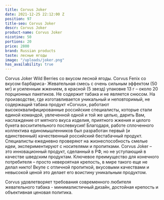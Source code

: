 ```yaml
---
title: Corvus Joker
date: 2021-12-25 22:12:00 Z
position: 97
title-seo: Corvus Joker
descr: Corvus Joker
product-name: Corvus Joker
nicotine: 50
portions: 20
price: 2800
brand: Russian products
taste: лесные ягоды
image: "/uploads/joker.png"
has_availability: true
---
```


Corvus Joker Wild Berries со вкусом лесной ягоды. Corvus Fenix со вкусом барбариса- Жевательная смесь с очень сильным эффектом (50 мг) и усиленным жжением, в красной (5 звезд) упаковке 13 г – около 20 порционных пакетиков. 
Не содержит табака и не является снюсом.
На производстве, где изготавливается уникальный и неповторимый, не содержащий табака продукт «Corvus», работают высококвалифицированные российские специалисты, которые стали единой командой, увлеченной одной и той же целью, дарить Вам, наслаждение от мятного вкуса изделия, приятного жжения и целого букета восхитительного послевкусия!
            Благодаря, работе сплоченного коллектива единомышленников был разработан первый (и единственный) качественный российский бестабачный продукт. Специалисты ежедневно проверяют на жизнеспособность смелые идеи, экспериментируют с носителями и пропитками.
            Corvus Joker – это инновационный продукт, сделанный в РФ, но не уступающий в качестве шведским продуктам. Ключевое преимущество для конечного потребителя – просто невероятная крепость, в мире такого еще не делал никто! Вкупе с отличной пропиткой, вкусовыми качествами и невысокой ценой это делает его воистину уникальным продуктом.
 
Corvus удовлетворяет требования современного любителя жевательного табака - минималистичный дизайн, достойная крепость и объективная ценовая политика.
